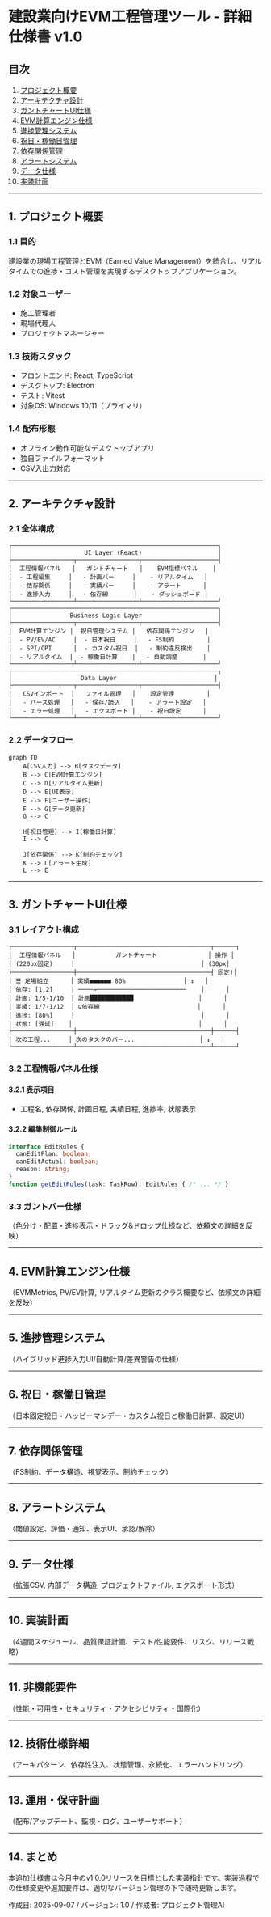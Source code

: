 # 建設業向けEVM工程管理ツール - 詳細仕様書 v1.0

## 目次
1. [プロジェクト概要](#1-プロジェクト概要)
2. [アーキテクチャ設計](#2-アーキテクチャ設計)
3. [ガントチャートUI仕様](#3-ガントチャートui仕様)
4. [EVM計算エンジン仕様](#4-evm計算エンジン仕様)
5. [進捗管理システム](#5-進捗管理システム)
6. [祝日・稼働日管理](#6-祝日稼働日管理)
7. [依存関係管理](#7-依存関係管理)
8. [アラートシステム](#8-アラートシステム)
9. [データ仕様](#9-データ仕様)
10. [実装計画](#10-実装計画)

---

## 1. プロジェクト概要

### 1.1 目的
建設業の現場工程管理とEVM（Earned Value Management）を統合し、リアルタイムでの進捗・コスト管理を実現するデスクトップアプリケーション。

### 1.2 対象ユーザー
- 施工管理者
- 現場代理人
- プロジェクトマネージャー

### 1.3 技術スタック
- フロントエンド: React, TypeScript
- デスクトップ: Electron
- テスト: Vitest
- 対象OS: Windows 10/11（プライマリ）

### 1.4 配布形態
- オフライン動作可能なデスクトップアプリ
- 独自ファイルフォーマット
- CSV入出力対応

---

## 2. アーキテクチャ設計

### 2.1 全体構成

```
┌─────────────────────────────────────────────────────────┐
│                    UI Layer (React)                     │
├─────────────────┬─────────────────┬─────────────────────┤
│  工程情報パネル   │   ガントチャート   │    EVM指標パネル    │
│  - 工程編集     │   - 計画バー     │    - リアルタイム   │
│  - 依存関係     │   - 実績バー     │    - アラート      │
│  - 進捗入力     │   - 依存線       │    - ダッシュボード │
└─────────────────┴─────────────────┴─────────────────────┘
┌─────────────────────────────────────────────────────────┐
│                Business Logic Layer                     │
├─────────────────┬─────────────────┬─────────────────────┤
│  EVM計算エンジン │  祝日管理システム │   依存関係エンジン   │
│  - PV/EV/AC     │  - 日本祝日     │   - FS制約         │
│  - SPI/CPI      │  - カスタム祝日  │   - 制約違反検出    │
│  - リアルタイム  │  - 稼働日計算    │   - 自動調整       │
└─────────────────┴─────────────────┴─────────────────────┘
┌─────────────────────────────────────────────────────────┐
│                   Data Layer                           │
├─────────────────┬─────────────────┬─────────────────────┤
│   CSVインポート  │   ファイル管理   │    設定管理         │
│   - パース処理   │   - 保存/読込   │    - アラート設定   │
│   - エラー処理   │   - エクスポート │    - 祝日設定      │
└─────────────────┴─────────────────┴─────────────────────┘
```

### 2.2 データフロー

```mermaid
graph TD
    A[CSV入力] --> B[タスクデータ]
    B --> C[EVM計算エンジン]
    C --> D[リアルタイム更新]
    D --> E[UI表示]
    E --> F[ユーザー操作]
    F --> G[データ更新]
    G --> C
    
    H[祝日管理] --> I[稼働日計算]
    I --> C
    
    J[依存関係] --> K[制約チェック]
    K --> L[アラート生成]
    L --> E
```

---

## 3. ガントチャートUI仕様

### 3.1 レイアウト構成

```
┌─────────────────┬─────────────────────────────────────┬──────┐
│  工程情報パネル   │           ガントチャート              │ 操作 │
│ (220px固定)     │                                   │ (30px│
├─────────────────┼─────────────────────────────────────┤ 固定)│
│ ☰ 足場組立      │ 実績■■■■■■ 80%                │ ↕️   │
│ 依存: [1,2]     │ ────→─────────────────────────    │      │
│ 計画: 1/5-1/10  │ 計画████████████                  │      │
│ 実績: 1/7-1/12  │ ↳依存線                           │      │
│ 進捗: [80%]     │                                   │      │
│ 状態: [遅延]    │                                   │      │
├─────────────────┼─────────────────────────────────────┼──────┤
│ 次の工程...     │ 次のタスクのバー...                  │ ↕️   │
└─────────────────┴─────────────────────────────────────┴──────┘
```

### 3.2 工程情報パネル仕様

#### 3.2.1 表示項目
- 工程名, 依存関係, 計画日程, 実績日程, 進捗率, 状態表示

#### 3.2.2 編集制御ルール
```typescript
interface EditRules {
  canEditPlan: boolean;
  canEditActual: boolean;
  reason: string;
}
function getEditRules(task: TaskRow): EditRules { /* ... */ }
```

### 3.3 ガントバー仕様

（色分け・配置・進捗表示・ドラッグ&ドロップ仕様など、依頼文の詳細を反映）

---

## 4. EVM計算エンジン仕様

（EVMMetrics, PV/EV計算, リアルタイム更新のクラス概要など、依頼文の詳細を反映）

---

## 5. 進捗管理システム

（ハイブリッド進捗入力UI/自動計算/差異警告の仕様）

---

## 6. 祝日・稼働日管理

（日本固定祝日・ハッピーマンデー・カスタム祝日と稼働日計算、設定UI）

---

## 7. 依存関係管理

（FS制約、データ構造、視覚表示、制約チェック）

---

## 8. アラートシステム

（閾値設定、評価・通知、表示UI、承認/解除）

---

## 9. データ仕様

（拡張CSV, 内部データ構造, プロジェクトファイル, エクスポート形式）

---

## 10. 実装計画

（4週間スケジュール、品質保証計画、テスト/性能要件、リスク、リリース戦略）

---

## 11. 非機能要件

（性能・可用性・セキュリティ・アクセシビリティ・国際化）

---

## 12. 技術仕様詳細

（アーキパターン、依存性注入、状態管理、永続化、エラーハンドリング）

---

## 13. 運用・保守計画

（配布/アップデート、監視・ログ、ユーザーサポート）

---

## 14. まとめ

本追加仕様書は今月中のv1.0.0リリースを目標とした実装指針です。実装過程での仕様変更や追加要件は、適切なバージョン管理の下で随時更新します。

作成日: 2025-09-07 / バージョン: 1.0 / 作成者: プロジェクト管理AI

